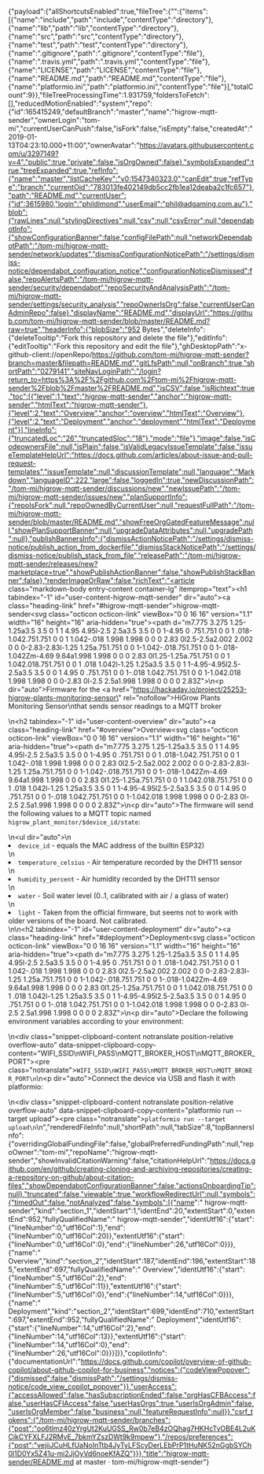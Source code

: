 {"payload":{"allShortcutsEnabled":true,"fileTree":{"":{"items":[{"name":"include","path":"include","contentType":"directory"},{"name":"lib","path":"lib","contentType":"directory"},{"name":"src","path":"src","contentType":"directory"},{"name":"test","path":"test","contentType":"directory"},{"name":".gitignore","path":".gitignore","contentType":"file"},{"name":".travis.yml","path":".travis.yml","contentType":"file"},{"name":"LICENSE","path":"LICENSE","contentType":"file"},{"name":"README.md","path":"README.md","contentType":"file"},{"name":"platformio.ini","path":"platformio.ini","contentType":"file"}],"totalCount":9}},"fileTreeProcessingTime":1.931759,"foldersToFetch":[],"reducedMotionEnabled":"system","repo":{"id":165415249,"defaultBranch":"master","name":"higrow-mqtt-sender","ownerLogin":"tom-mi","currentUserCanPush":false,"isFork":false,"isEmpty":false,"createdAt":"2019-01-13T04:23:10.000+11:00","ownerAvatar":"https://avatars.githubusercontent.com/u/3297149?v=4","public":true,"private":false,"isOrgOwned":false},"symbolsExpanded":true,"treeExpanded":true,"refInfo":{"name":"master","listCacheKey":"v0:1547340323.0","canEdit":true,"refType":"branch","currentOid":"783013fe402149db5cc2fb1ea12deaba2c1fc657"},"path":"README.md","currentUser":{"id":3615980,"login":"phildimond","userEmail":"phil@adgaming.com.au"},"blob":{"rawLines":null,"stylingDirectives":null,"csv":null,"csvError":null,"dependabotInfo":{"showConfigurationBanner":false,"configFilePath":null,"networkDependabotPath":"/tom-mi/higrow-mqtt-sender/network/updates","dismissConfigurationNoticePath":"/settings/dismiss-notice/dependabot_configuration_notice","configurationNoticeDismissed":false,"repoAlertsPath":"/tom-mi/higrow-mqtt-sender/security/dependabot","repoSecurityAndAnalysisPath":"/tom-mi/higrow-mqtt-sender/settings/security_analysis","repoOwnerIsOrg":false,"currentUserCanAdminRepo":false},"displayName":"README.md","displayUrl":"https://github.com/tom-mi/higrow-mqtt-sender/blob/master/README.md?raw=true","headerInfo":{"blobSize":"952 Bytes","deleteInfo":{"deleteTooltip":"Fork this repository and delete the file"},"editInfo":{"editTooltip":"Fork this repository and edit the file"},"ghDesktopPath":"x-github-client://openRepo/https://github.com/tom-mi/higrow-mqtt-sender?branch=master&filepath=README.md","gitLfsPath":null,"onBranch":true,"shortPath":"0279141","siteNavLoginPath":"/login?return_to=https%3A%2F%2Fgithub.com%2Ftom-mi%2Fhigrow-mqtt-sender%2Fblob%2Fmaster%2FREADME.md","isCSV":false,"isRichtext":true,"toc":[{"level":1,"text":"higrow-mqtt-sender","anchor":"higrow-mqtt-sender","htmlText":"higrow-mqtt-sender"},{"level":2,"text":"Overview","anchor":"overview","htmlText":"Overview"},{"level":2,"text":"Deployment","anchor":"deployment","htmlText":"Deployment"}],"lineInfo":{"truncatedLoc":"26","truncatedSloc":"18"},"mode":"file"},"image":false,"isCodeownersFile":null,"isPlain":false,"isValidLegacyIssueTemplate":false,"issueTemplateHelpUrl":"https://docs.github.com/articles/about-issue-and-pull-request-templates","issueTemplate":null,"discussionTemplate":null,"language":"Markdown","languageID":222,"large":false,"loggedIn":true,"newDiscussionPath":"/tom-mi/higrow-mqtt-sender/discussions/new","newIssuePath":"/tom-mi/higrow-mqtt-sender/issues/new","planSupportInfo":{"repoIsFork":null,"repoOwnedByCurrentUser":null,"requestFullPath":"/tom-mi/higrow-mqtt-sender/blob/master/README.md","showFreeOrgGatedFeatureMessage":null,"showPlanSupportBanner":null,"upgradeDataAttributes":null,"upgradePath":null},"publishBannersInfo":{"dismissActionNoticePath":"/settings/dismiss-notice/publish_action_from_dockerfile","dismissStackNoticePath":"/settings/dismiss-notice/publish_stack_from_file","releasePath":"/tom-mi/higrow-mqtt-sender/releases/new?marketplace=true","showPublishActionBanner":false,"showPublishStackBanner":false},"renderImageOrRaw":false,"richText":"<article class=\"markdown-body entry-content container-lg\" itemprop=\"text\"><h1 tabindex=\"-1\" id=\"user-content-higrow-mqtt-sender\" dir=\"auto\"><a class=\"heading-link\" href=\"#higrow-mqtt-sender\">higrow-mqtt-sender<svg class=\"octicon octicon-link\" viewBox=\"0 0 16 16\" version=\"1.1\" width=\"16\" height=\"16\" aria-hidden=\"true\"><path d=\"m7.775 3.275 1.25-1.25a3.5 3.5 0 1 1 4.95 4.95l-2.5 2.5a3.5 3.5 0 0 1-4.95 0 .751.751 0 0 1 .018-1.042.751.751 0 0 1 1.042-.018 1.998 1.998 0 0 0 2.83 0l2.5-2.5a2.002 2.002 0 0 0-2.83-2.83l-1.25 1.25a.751.751 0 0 1-1.042-.018.751.751 0 0 1-.018-1.042Zm-4.69 9.64a1.998 1.998 0 0 0 2.83 0l1.25-1.25a.751.751 0 0 1 1.042.018.751.751 0 0 1 .018 1.042l-1.25 1.25a3.5 3.5 0 1 1-4.95-4.95l2.5-2.5a3.5 3.5 0 0 1 4.95 0 .751.751 0 0 1-.018 1.042.751.751 0 0 1-1.042.018 1.998 1.998 0 0 0-2.83 0l-2.5 2.5a1.998 1.998 0 0 0 0 2.83Z\"></path></svg></a></h1>\n<p dir=\"auto\">Firmware for the <a href=\"https://hackaday.io/project/25253-higrow-plants-monitoring-sensor\" rel=\"nofollow\">HiGrow Plants Monitoring Sensor</a>\nthat sends sensor readings to a MQTT broker</p>\n<h2 tabindex=\"-1\" id=\"user-content-overview\" dir=\"auto\"><a class=\"heading-link\" href=\"#overview\">Overview<svg class=\"octicon octicon-link\" viewBox=\"0 0 16 16\" version=\"1.1\" width=\"16\" height=\"16\" aria-hidden=\"true\"><path d=\"m7.775 3.275 1.25-1.25a3.5 3.5 0 1 1 4.95 4.95l-2.5 2.5a3.5 3.5 0 0 1-4.95 0 .751.751 0 0 1 .018-1.042.751.751 0 0 1 1.042-.018 1.998 1.998 0 0 0 2.83 0l2.5-2.5a2.002 2.002 0 0 0-2.83-2.83l-1.25 1.25a.751.751 0 0 1-1.042-.018.751.751 0 0 1-.018-1.042Zm-4.69 9.64a1.998 1.998 0 0 0 2.83 0l1.25-1.25a.751.751 0 0 1 1.042.018.751.751 0 0 1 .018 1.042l-1.25 1.25a3.5 3.5 0 1 1-4.95-4.95l2.5-2.5a3.5 3.5 0 0 1 4.95 0 .751.751 0 0 1-.018 1.042.751.751 0 0 1-1.042.018 1.998 1.998 0 0 0-2.83 0l-2.5 2.5a1.998 1.998 0 0 0 0 2.83Z\"></path></svg></a></h2>\n<p dir=\"auto\">The firmware will send the following values to a MQTT topic named <code>higrow_plant_monitor/$device_id/state</code>:</p>\n<ul dir=\"auto\">\n<li><code>device_id</code> - equals the MAC address of the builtin ESP32)</li>\n<li><code>temperature_celsius</code> - Air temperature recorded by the DHT11 sensor</li>\n<li><code>humidity_percent</code> - Air humidity recorded by the DHT11 sensor</li>\n<li><code>water</code> - Soil water level (0..1, calibrated with air / a glass of water)</li>\n<li><code>light</code> - Taken from the official firmware, but seems not to work with older versions of the board. Not calibrated.</li>\n</ul>\n<h2 tabindex=\"-1\" id=\"user-content-deployment\" dir=\"auto\"><a class=\"heading-link\" href=\"#deployment\">Deployment<svg class=\"octicon octicon-link\" viewBox=\"0 0 16 16\" version=\"1.1\" width=\"16\" height=\"16\" aria-hidden=\"true\"><path d=\"m7.775 3.275 1.25-1.25a3.5 3.5 0 1 1 4.95 4.95l-2.5 2.5a3.5 3.5 0 0 1-4.95 0 .751.751 0 0 1 .018-1.042.751.751 0 0 1 1.042-.018 1.998 1.998 0 0 0 2.83 0l2.5-2.5a2.002 2.002 0 0 0-2.83-2.83l-1.25 1.25a.751.751 0 0 1-1.042-.018.751.751 0 0 1-.018-1.042Zm-4.69 9.64a1.998 1.998 0 0 0 2.83 0l1.25-1.25a.751.751 0 0 1 1.042.018.751.751 0 0 1 .018 1.042l-1.25 1.25a3.5 3.5 0 1 1-4.95-4.95l2.5-2.5a3.5 3.5 0 0 1 4.95 0 .751.751 0 0 1-.018 1.042.751.751 0 0 1-1.042.018 1.998 1.998 0 0 0-2.83 0l-2.5 2.5a1.998 1.998 0 0 0 0 2.83Z\"></path></svg></a></h2>\n<p dir=\"auto\">Declare the following environment variables according to your environment:</p>\n<div class=\"snippet-clipboard-content notranslate position-relative overflow-auto\" data-snippet-clipboard-copy-content=\"WIFI_SSID\nWIFI_PASS\nMQTT_BROKER_HOST\nMQTT_BROKER_PORT\"><pre class=\"notranslate\"><code>WIFI_SSID\nWIFI_PASS\nMQTT_BROKER_HOST\nMQTT_BROKER_PORT\n</code></pre></div>\n<p dir=\"auto\">Connect the device via USB and flash it with platformio:</p>\n<div class=\"snippet-clipboard-content notranslate position-relative overflow-auto\" data-snippet-clipboard-copy-content=\"platformio run --target upload\"><pre class=\"notranslate\"><code>platformio run --target upload\n</code></pre></div>\n</article>","renderedFileInfo":null,"shortPath":null,"tabSize":8,"topBannersInfo":{"overridingGlobalFundingFile":false,"globalPreferredFundingPath":null,"repoOwner":"tom-mi","repoName":"higrow-mqtt-sender","showInvalidCitationWarning":false,"citationHelpUrl":"https://docs.github.com/en/github/creating-cloning-and-archiving-repositories/creating-a-repository-on-github/about-citation-files","showDependabotConfigurationBanner":false,"actionsOnboardingTip":null},"truncated":false,"viewable":true,"workflowRedirectUrl":null,"symbols":{"timedOut":false,"notAnalyzed":false,"symbols":[{"name":" higrow-mqtt-sender","kind":"section_1","identStart":1,"identEnd":20,"extentStart":0,"extentEnd":952,"fullyQualifiedName":" higrow-mqtt-sender","identUtf16":{"start":{"lineNumber":0,"utf16Col":1},"end":{"lineNumber":0,"utf16Col":20}},"extentUtf16":{"start":{"lineNumber":0,"utf16Col":0},"end":{"lineNumber":26,"utf16Col":0}}},{"name":" Overview","kind":"section_2","identStart":187,"identEnd":196,"extentStart":185,"extentEnd":697,"fullyQualifiedName":" Overview","identUtf16":{"start":{"lineNumber":5,"utf16Col":2},"end":{"lineNumber":5,"utf16Col":11}},"extentUtf16":{"start":{"lineNumber":5,"utf16Col":0},"end":{"lineNumber":14,"utf16Col":0}}},{"name":" Deployment","kind":"section_2","identStart":699,"identEnd":710,"extentStart":697,"extentEnd":952,"fullyQualifiedName":" Deployment","identUtf16":{"start":{"lineNumber":14,"utf16Col":2},"end":{"lineNumber":14,"utf16Col":13}},"extentUtf16":{"start":{"lineNumber":14,"utf16Col":0},"end":{"lineNumber":26,"utf16Col":0}}}]}},"copilotInfo":{"documentationUrl":"https://docs.github.com/copilot/overview-of-github-copilot/about-github-copilot-for-business","notices":{"codeViewPopover":{"dismissed":false,"dismissPath":"/settings/dismiss-notice/code_view_copilot_popover"}},"userAccess":{"accessAllowed":false,"hasSubscriptionEnded":false,"orgHasCFBAccess":false,"userHasCFIAccess":false,"userHasOrgs":true,"userIsOrgAdmin":false,"userIsOrgMember":false,"business":null,"featureRequestInfo":null}},"csrf_tokens":{"/tom-mi/higrow-mqtt-sender/branches":{"post":"oo6tlmz40zYrgUt2KuUG5S_Rw0b7eB4zOQhag7HKHcTvOBE4L2uKCikCYFXLFJ2RMvE_7bkmYZszDWt9k9mpew"},"/repos/preferences":{"post":"vejiiJCuHLfUaNoInTtb4JyTyLFScyDerLEbPrP1tHuNK52nGgbSYCh0l1D0Yx5Z41u-mi2JjOyVd6noeKfAZQ"}}},"title":"higrow-mqtt-sender/README.md at master · tom-mi/higrow-mqtt-sender"}